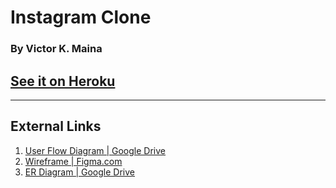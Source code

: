# Instagram Clone
### By Victor K. Maina
## [See it on Heroku](https://instagram-clone-ip.herokuapp.com/)
---

<!-- Bottom of Page -->
## External Links
1. [User Flow Diagram | Google Drive](https://drive.google.com/file/d/1S_cTUnkkmoTWZXHHpe-mEcUMS8084xsY/view?usp=sharing)
2. [Wireframe | Figma.com](https://www.figma.com/file/Vyoaw3cvw24Je2YWYRNRLV/Instagram-Clone?node-id=0%3A1)
2. [ER Diagram | Google Drive](https://drive.google.com/file/d/1wVSowmUe-68efjLQDlviJM2vPng4KTCo/view?usp=sharing)